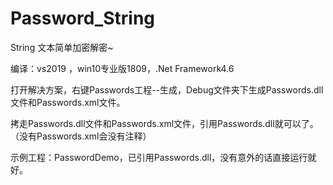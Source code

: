 # Password_String
String 文本简单加密解密~

编译：vs2019 ，win10专业版1809，.Net Framework4.6

打开解决方案，右键Passwords工程--生成，Debug文件夹下生成Passwords.dll文件和Passwords.xml文件。

拷走Passwords.dll文件和Passwords.xml文件，引用Passwords.dll就可以了。（没有Passwords.xml会没有注释）

示例工程：PasswordDemo，已引用Passwords.dll，没有意外的话直接运行就好。
